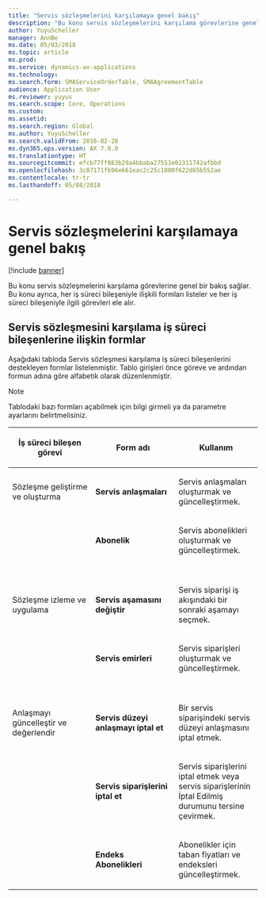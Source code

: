 ```yaml
---
title: "Servis sözleşmelerini karşılamaya genel bakış"
description: "Bu konu servis sözleşmelerini karşılama görevlerine genel bir bakış sağlar."
author: YuyuScheller
manager: AnnBe
ms.date: 05/03/2018
ms.topic: article
ms.prod: 
ms.service: dynamics-ax-applications
ms.technology: 
ms.search.form: SMAServiceOrderTable, SMAAgreementTable
audience: Application User
ms.reviewer: yuyus
ms.search.scope: Core, Operations
ms.custom: 
ms.assetid: 
ms.search.region: Global
ms.author: YuyuScheller
ms.search.validFrom: 2016-02-28
ms.dyn365.ops.version: AX 7.0.0
ms.translationtype: HT
ms.sourcegitcommit: efcb77ff883b29a4bbaba27551e02311742afbbd
ms.openlocfilehash: 3c87171fb96e661eac2c25c1800f622d65b552ae
ms.contentlocale: tr-tr
ms.lasthandoff: 05/08/2018

---
```



# <a name="fulfill-service-agreements-overview"></a>Servis sözleşmelerini karşılamaya genel bakış 

[!include [banner](../includes/banner.md)]


Bu konu servis sözleşmelerini karşılama görevlerine genel bir bakış sağlar. Bu konu ayrıca, her iş süreci bileşeniyle ilişkili formları listeler ve her iş süreci bileşeniyle ilgili görevleri ele alır.

## <a name="forms-for-the-fulfill-service-contracts-business-process-components"></a>Servis sözleşmesini karşılama iş süreci bileşenlerine ilişkin formlar

Aşağıdaki tabloda Servis sözleşmesi karşılama iş süreci bileşenlerini destekleyen formlar listelenmiştir. Tablo girişleri önce göreve ve ardından formun adına göre alfabetik olarak düzenlenmiştir.


> [!NOTE]
> <P>Tablodaki bazı formları açabilmek için bilgi girmeli ya da parametre ayarlarını belirtmelisiniz.</P>



<table>
<colgroup>
<col style="width: 33%" />
<col style="width: 33%" />
<col style="width: 33%" />
</colgroup>
<thead>
<tr class="header">
<th><p>İş süreci bileşen görevi</p></th>
<th><p>Form adı</p></th>
<th><p>Kullanım</p></th>
</tr>
</thead>
<tbody>
<tr class="odd">
<td><p>Sözleşme geliştirme ve oluşturma</p></td>
<td><p><strong>Servis anlaşmaları</strong></p></td>
<td><p>Servis anlaşmaları oluşturmak ve güncelleştirmek.</p></td>
</tr>
<tr class="even">
<td><p></p></td>
<td><p><strong>Abonelik</strong></p></td>
<td><p>Servis abonelikleri oluşturmak ve güncelleştirmek.</p></td>
</tr>
<tr class="odd">
<td><p> </p></td>
<td><p> </p></td>
<td><p> </p></td>
</tr>
<tr class="even">
<td><p>Sözleşme izleme ve uygulama</p></td>
<td><p><strong>Servis aşamasını değiştir</strong></p></td>
<td><p>Servis siparişi iş akışındaki bir sonraki aşamayı seçmek.</p></td>
</tr>
<tr class="odd">
<td><p></p></td>
<td><p><strong>Servis emirleri</strong></p></td>
<td><p>Servis siparişleri oluşturmak ve güncelleştirmek.</p></td>
</tr>
<tr class="even">
<td><p> </p></td>
<td><p> </p></td>
<td><p> </p></td>
</tr>
<tr class="odd">
<td><p>Anlaşmayı güncelleştir ve değerlendir</p></td>
<td><p><strong>Servis düzeyi anlaşmayı iptal et</strong></p></td>
<td><p>Bir servis siparişindeki servis düzeyi anlaşmasını iptal etmek.</p></td>
</tr>
<tr class="even">
<td><p></p></td>
<td><p><strong>Servis siparişlerini iptal et</strong></p></td>
<td><p>Servis siparişlerini iptal etmek veya servis siparişlerinin İptal Edilmiş durumunu tersine çevirmek.</p></td>
</tr>
<tr class="odd">
<td><p></p></td>
<td><p><strong>Endeks Abonelikleri</strong></p></td>
<td><p>Abonelikler için taban fiyatları ve endeksleri güncelleştirmek.</p></td>
</tr>
</tbody>
</table>

  



